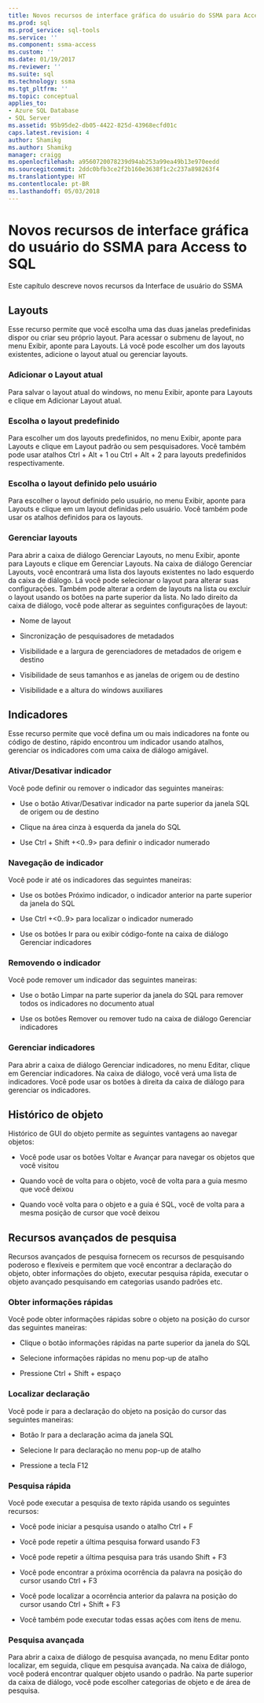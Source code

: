 ```yaml
---
title: Novos recursos de interface gráfica do usuário do SSMA para Access para o SQL | Microsoft Docs
ms.prod: sql
ms.prod_service: sql-tools
ms.service: ''
ms.component: ssma-access
ms.custom: ''
ms.date: 01/19/2017
ms.reviewer: ''
ms.suite: sql
ms.technology: ssma
ms.tgt_pltfrm: ''
ms.topic: conceptual
applies_to:
- Azure SQL Database
- SQL Server
ms.assetid: 95b95de2-db05-4422-825d-43968ecfd01c
caps.latest.revision: 4
author: Shamikg
ms.author: Shamikg
manager: craigg
ms.openlocfilehash: a9560720078239d94ab253a99ea49b13e970eedd
ms.sourcegitcommit: 2ddc0bfb3ce2f2b160e3638f1c2c237a898263f4
ms.translationtype: HT
ms.contentlocale: pt-BR
ms.lasthandoff: 05/03/2018
---
```

# <a name="new-gui-features-in-ssma-for-access-to-sql"></a>Novos recursos de interface gráfica do usuário do SSMA para Access to SQL
Este capítulo descreve novos recursos da Interface de usuário do SSMA  
  
## <a name="layouts"></a>Layouts  
Esse recurso permite que você escolha uma das duas janelas predefinidas dispor ou criar seu próprio layout. Para acessar o submenu de layout, no menu Exibir, aponte para Layouts. Lá você pode escolher um dos layouts existentes, adicione o layout atual ou gerenciar layouts.  
  
### <a name="add-current-layout"></a>Adicionar o Layout atual  
Para salvar o layout atual do windows, no menu Exibir, aponte para Layouts e clique em Adicionar Layout atual.  
  
### <a name="choose-predefined-layout"></a>Escolha o layout predefinido  
Para escolher um dos layouts predefinidos, no menu Exibir, aponte para Layouts e clique em Layout padrão ou sem pesquisadores. Você também pode usar atalhos Ctrl + Alt + 1 ou Ctrl + Alt + 2 para layouts predefinidos respectivamente.  
  
### <a name="choose-user-defined-layout"></a>Escolha o layout definido pelo usuário  
Para escolher o layout definido pelo usuário, no menu Exibir, aponte para Layouts e clique em um layout definidas pelo usuário. Você também pode usar os atalhos definidos para os layouts.  
  
### <a name="manage-layouts"></a>Gerenciar layouts  
Para abrir a caixa de diálogo Gerenciar Layouts, no menu Exibir, aponte para Layouts e clique em Gerenciar Layouts. Na caixa de diálogo Gerenciar Layouts, você encontrará uma lista dos layouts existentes no lado esquerdo da caixa de diálogo. Lá você pode selecionar o layout para alterar suas configurações. Também pode alterar a ordem de layouts na lista ou excluir o layout usando os botões na parte superior da lista. No lado direito da caixa de diálogo, você pode alterar as seguintes configurações de layout:  
  
-   Nome de layout  
  
-   Sincronização de pesquisadores de metadados  
  
-   Visibilidade e a largura de gerenciadores de metadados de origem e destino  
  
-   Visibilidade de seus tamanhos e as janelas de origem ou de destino  
  
-   Visibilidade e a altura do windows auxiliares  
  
## <a name="bookmarks"></a>Indicadores  
Esse recurso permite que você defina um ou mais indicadores na fonte ou código de destino, rápido encontrou um indicador usando atalhos, gerenciar os indicadores com uma caixa de diálogo amigável.  
  
### <a name="toggle-bookmark"></a>Ativar/Desativar indicador  
Você pode definir ou remover o indicador das seguintes maneiras:  
  
-   Use o botão Ativar/Desativar indicador na parte superior da janela SQL de origem ou de destino  
  
-   Clique na área cinza à esquerda da janela do SQL  
  
-   Use Ctrl + Shift +&lt;0..9&gt; para definir o indicador numerado  
  
### <a name="bookmark-navigation"></a>Navegação de indicador  
Você pode ir até os indicadores das seguintes maneiras:  
  
-   Use os botões Próximo indicador, o indicador anterior na parte superior da janela do SQL  
  
-   Use Ctrl +&lt;0..9&gt; para localizar o indicador numerado  
  
-   Use os botões Ir para ou exibir código-fonte na caixa de diálogo Gerenciar indicadores  
  
### <a name="removing-bookmark"></a>Removendo o indicador  
Você pode remover um indicador das seguintes maneiras:  
  
-   Use o botão Limpar na parte superior da janela do SQL para remover todos os indicadores no documento atual  
  
-   Use os botões Remover ou remover tudo na caixa de diálogo Gerenciar indicadores  
  
### <a name="manage-bookmarks"></a>Gerenciar indicadores  
Para abrir a caixa de diálogo Gerenciar indicadores, no menu Editar, clique em Gerenciar indicadores. Na caixa de diálogo, você verá uma lista de indicadores. Você pode usar os botões à direita da caixa de diálogo para gerenciar os indicadores.  
  
## <a name="object-history"></a>Histórico de objeto  
Histórico de GUI do objeto permite as seguintes vantagens ao navegar objetos:  
  
-   Você pode usar os botões Voltar e Avançar para navegar os objetos que você visitou  
  
-   Quando você de volta para o objeto, você de volta para a guia mesmo que você deixou  
  
-   Quando você volta para o objeto e a guia é SQL, você de volta para a mesma posição de cursor que você deixou  
  
## <a name="advanced-search-capabilities"></a>Recursos avançados de pesquisa  
Recursos avançados de pesquisa fornecem os recursos de pesquisando poderoso e flexíveis e permitem que você encontrar a declaração do objeto, obter informações do objeto, executar pesquisa rápida, executar o objeto avançado pesquisando em categorias usando padrões etc.  
  
### <a name="get-quick-information"></a>Obter informações rápidas  
Você pode obter informações rápidas sobre o objeto na posição do cursor das seguintes maneiras:  
  
-   Clique o botão informações rápidas na parte superior da janela do SQL  
  
-   Selecione informações rápidas no menu pop-up de atalho  
  
-   Pressione Ctrl + Shift + espaço  
  
### <a name="find-declaration"></a>Localizar declaração  
Você pode ir para a declaração do objeto na posição do cursor das seguintes maneiras:  
  
-   Botão Ir para a declaração acima da janela SQL  
  
-   Selecione Ir para declaração no menu pop-up de atalho  
  
-   Pressione a tecla F12  
  
### <a name="quick-search"></a>Pesquisa rápida  
Você pode executar a pesquisa de texto rápida usando os seguintes recursos:  
  
-   Você pode iniciar a pesquisa usando o atalho Ctrl + F  
  
-   Você pode repetir a última pesquisa forward usando F3  
  
-   Você pode repetir a última pesquisa para trás usando Shift + F3  
  
-   Você pode encontrar a próxima ocorrência da palavra na posição do cursor usando Ctrl + F3  
  
-   Você pode localizar a ocorrência anterior da palavra na posição do cursor usando Ctrl + Shift + F3  
  
-   Você também pode executar todas essas ações com itens de menu.  
  
### <a name="advanced-search"></a>Pesquisa avançada  
Para abrir a caixa de diálogo de pesquisa avançada, no menu Editar ponto localizar, em seguida, clique em pesquisa avançada. Na caixa de diálogo, você poderá encontrar qualquer objeto usando o padrão. Na parte superior da caixa de diálogo, você pode escolher categorias de objeto e de área de pesquisa.  
  
